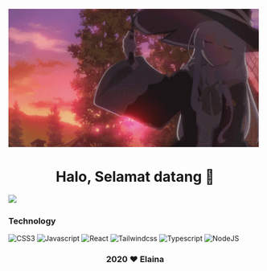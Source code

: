   ![align="center"](https://github.com/fadilkun45/fadilkun45/blob/main/elaina.gif)

   <h1 align="center"> Halo, Selamat datang 👋 </h1>

<!--    <p> Hari Hari Ngoding Brutal </p>
 -->
  <img src="https://github-readme-stats.vercel.app/api?username=fadilkun45&show_icons=true&include_all_commits=true&theme=monokai"  />
  
<!--   ![Profile views]([https://komarev.com/ghpvc/?username=fadilkun45&color=brightgreen]) -->
   

### Technology

![CSS3](https://img.shields.io/badge/-CSS-254bdd?style=flat-square&logo=css3&logoColor=white)
![Javascript](https://img.shields.io/badge/-Javascript-efd81d?style=flat-square&logo=Javascript&logoColor=black)
![React](https://img.shields.io/badge/-React-3490dc?style=flat-square&logo=React&logoColor=white)
![Tailwindcss](https://img.shields.io/badge/-Tailwindcss-3490dc?style=flat-square&logo=tailwindcss&logoColor=white)
![Typescript](https://img.shields.io/badge/-Typescript-3490dc?style=flat-square&logo=Typescript&logoColor=white)
![NodeJS](https://img.shields.io/badge/-Nodejs-7741c?style=flat-square&logo=NodJs&logoColor=white)







   <h3 align="center"> 2020 ❤️ Elaina</h3>
<!-- <img align="center" src="https://activity-graph.herokuapp.com/graph?username=fadilkun45&theme=react-dark" /> -->

<!-- ![221177248_130420295928381_8606281469592495961_n](https://user-images.githubusercontent.com/59074036/133109621-20746302-13a0-4f44-868d-9061f06d4607.jpg) -->

<!--
**fadilkun45/fadilkun45** is a ✨ _special_ ✨ repository because its `README.md` (this file) appears on your GitHub profile.

Here are some ideas to get you started:

- 🔭 I’m currently working on ...
- 🌱 I’m currently learning ...
- 👯 I’m looking to collaborate on ...
- 🤔 I’m looking for help with ...
- 💬 Ask me about ...
- 📫 How to reach me: ...
- 😄 Pronouns: ...
- ⚡ Fun fact: ...
-->
